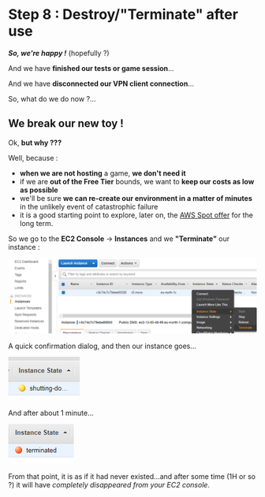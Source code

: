 # Step 8 : Destroy/"Terminate" after use

_**So, we're happy !**_ \(hopefully ?\)

And we have **finished our tests or game session**...

And we have **disconnected our VPN client connection**...

So, what do we do now ?...

## We break our new toy !

Ok, **but why ???** 

Well, because :

* **when we are not hosting** a game, **we don't need it**
* if we are **out of the Free Tier** bounds, we want to **keep our costs as low as possible**
* we'll be sure **we can re-create our environment in a matter of minutes** in the unlikely event of catastrophic failure
* it is a good starting point to explore, later on, the [AWS Spot offer](https://aws.amazon.com/ec2/spot) for the long term.

So we go to the **EC2 Console** -&gt; **Instances** and we **"Terminate"** our instance :

![Terminating = erradication !](../.gitbook/assets/image%20%2867%29.png)

A quick confirmation dialog, and then our instance goes...

![](../.gitbook/assets/image%20%2823%29.png)

And after about 1 minute...

![](../.gitbook/assets/image%20%2824%29.png)

From that point, it is as if it had never existed...and after some time \(1H or so ?\) it will have _completely disappeared from your EC2 console_.



